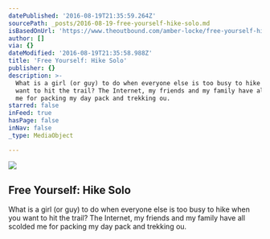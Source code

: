 ```yaml
---
datePublished: '2016-08-19T21:35:59.264Z'
sourcePath: _posts/2016-08-19-free-yourself-hike-solo.md
isBasedOnUrl: 'https://www.theoutbound.com/amber-locke/free-yourself-hike-solo'
author: []
via: {}
dateModified: '2016-08-19T21:35:58.988Z'
title: 'Free Yourself: Hike Solo'
publisher: {}
description: >-
  What is a girl (or guy) to do when everyone else is too busy to hike when you
  want to hit the trail? The Internet, my friends and my family have all scolded
  me for packing my day pack and trekking ou.
starred: false
inFeed: true
hasPage: false
inNav: false
_type: MediaObject

---
```

<article style=""><img src="https://imgflo.herokuapp.com/graph/vahj1ThiexotieMo/41ffed16bce81be81fa32a9f319f463e/noop?input=https%3A%2F%2Fimages.theoutbound.com%2Fuploads%2F1471121450735%2Fa921byiro54k4j28%2Fd2eb63780db7b52e1650a052c42aec07" /><h1>Free Yourself: Hike Solo</h1><p>What is a girl (or guy) to do when everyone else is too busy to hike when you want to hit the trail? The Internet, my friends and my family have all scolded me for packing my day pack and trekking ou.</p></article>